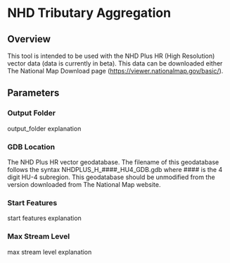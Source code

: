 # NHD Tributary Aggregation

## Overview
This tool is intended to be used with the NHD Plus HR (High Resolution) vector data (data is currently in beta).
This data can be downloaded either The National Map Download page (https://viewer.nationalmap.gov/basic/).
## Parameters
### Output Folder
output_folder explanation
### GDB Location
The NHD Plus HR vector geodatabase. The filename of this geodatabase follows the syntax NHDPLUS_H_####_HU4_GDB.gdb where #### is the 4 digit HU-4 subregion. This geodatabase should be unmodified from the version downloaded from The National Map website.
### Start Features
start features explanation
### Max Stream Level
max stream level explanation